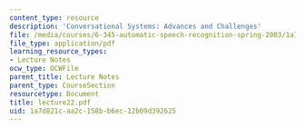 ```yaml
---
content_type: resource
description: 'Conversational Systems: Advances and Challenges'
file: /media/courses/6-345-automatic-speech-recognition-spring-2003/1a7d821caa2c158bb6ec12b09d392625_lecture22.pdf
file_type: application/pdf
learning_resource_types:
- Lecture Notes
ocw_type: OCWFile
parent_title: Lecture Notes
parent_type: CourseSection
resourcetype: Document
title: lecture22.pdf
uid: 1a7d821c-aa2c-158b-b6ec-12b09d392625
---
```

